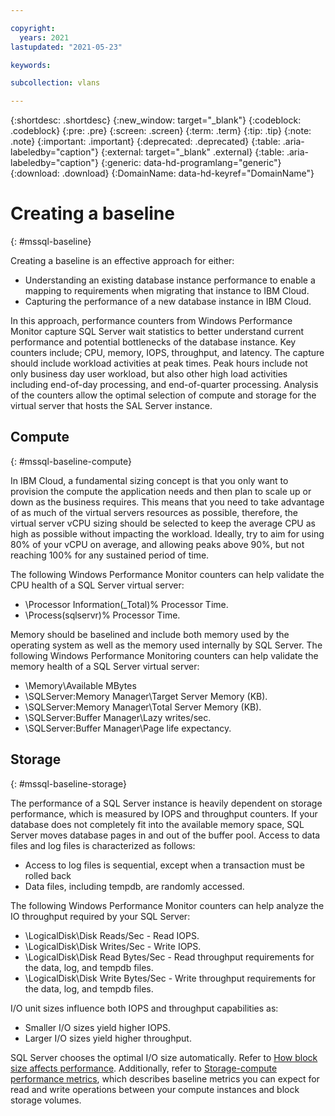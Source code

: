```yaml
---

copyright:
  years: 2021
lastupdated: "2021-05-23"

keywords:

subcollection: vlans

---
```


{:shortdesc: .shortdesc}
{:new_window: target="_blank"}
{:codeblock: .codeblock}
{:pre: .pre}
{:screen: .screen}
{:term: .term}
{:tip: .tip}
{:note: .note}
{:important: .important}
{:deprecated: .deprecated}
{:table: .aria-labeledby="caption"}
{:external: target="_blank" .external}
{:table: .aria-labeledby="caption"}
{:generic: data-hd-programlang="generic"}
{:download: .download}
{:DomainName: data-hd-keyref="DomainName"}

# Creating a baseline
{: #mssql-baseline}

Creating a baseline is an effective approach for either:

* Understanding an existing database instance performance to enable a mapping to requirements when migrating that instance to IBM Cloud.
* Capturing the performance of a new database instance in IBM Cloud.

In this approach, performance counters from Windows Performance Monitor capture SQL Server wait statistics to better understand current performance and potential bottlenecks of the database instance. Key counters include; CPU, memory, IOPS, throughput, and latency. The capture should include workload activities at peak times. Peak hours include not only business day user workload, but also other high load activities including end-of-day processing, and end-of-quarter processing. Analysis of the counters allow the optimal selection of compute and storage for the virtual server that hosts the SAL Server instance.

## Compute
{: #mssql-baseline-compute}

In IBM Cloud, a fundamental sizing concept is that you only want to provision the compute the application needs and then plan to scale up or down as the business requires. This means that you need to take advantage of as much of the virtual servers resources as possible, therefore, the virtual server vCPU sizing should be selected to keep the average CPU as high as possible without impacting the workload. Ideally, try to aim for using 80% of your vCPU on average, and allowing peaks above 90%, but not reaching 100% for any sustained period of time.

The following Windows Performance Monitor counters can help validate the CPU health of a SQL Server virtual server:

* \Processor Information(_Total)% Processor Time.
* \Process(sqlservr)% Processor Time.

Memory should be baselined and include both memory used by the operating system as well as the memory used internally by SQL Server. The following Windows Performance Monitoring counters can help validate the memory health of a SQL Server virtual server:

* \Memory\Available MBytes
* \SQLServer:Memory Manager\Target Server Memory (KB).
* \SQLServer:Memory Manager\Total Server Memory (KB).
* \SQLServer:Buffer Manager\Lazy writes/sec.
* \SQLServer:Buffer Manager\Page life expectancy.

## Storage
{: #mssql-baseline-storage}

The performance of a SQL Server instance is heavily dependent on storage performance, which is measured by IOPS and throughput counters. If your database does not completely fit into the available memory space, SQL Server moves database pages in and out of the buffer pool. Access to data files and log files is characterized as follows:

* Access to log files is sequential, except when a transaction must be rolled back
* Data files, including tempdb, are randomly accessed.

The following Windows Performance Monitor counters can help analyze the IO throughput required by your SQL Server:

* \LogicalDisk\Disk Reads/Sec  - Read IOPS.
* \LogicalDisk\Disk Writes/Sec - Write IOPS.
* \LogicalDisk\Disk Read Bytes/Sec - Read throughput requirements for the data, log, and tempdb files.
* \LogicalDisk\Disk Write Bytes/Sec - Write throughput requirements for the data, log, and tempdb files.

I/O unit sizes influence both IOPS and throughput capabilities as:

* Smaller I/O sizes yield higher IOPS.
* Larger I/O sizes yield higher throughput.

SQL Server chooses the optimal I/O size automatically. Refer to [How block size affects performance](/docs/vpc?topic=vpc-capacity-performance#how-block-size-affects-performance). Additionally, refer to [Storage-compute performance metrics](/docs/vpc?topic=vpc-capacity-performance#storage-performance-metrics), which describes baseline metrics you can expect for read and write operations between your compute instances and block storage volumes.
